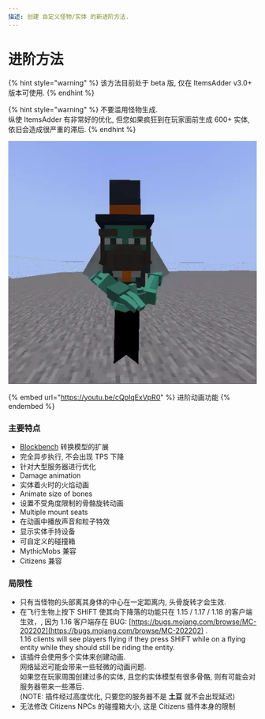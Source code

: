 ```yaml
---
描述: 创建 自定义怪物/实体 的新进阶方法.
---
```


# 进阶方法

{% hint style="warning" %}
该方法目前处于 beta 版, 仅在 ItemsAdder v3.0+ 版本可使用.
{% endhint %}

{% hint style="warning" %}
不要滥用怪物生成.\
纵使 ItemsAdder 有非常好的优化, 但您如果疯狂到在玩家面前生成 600+ 实体, 依旧会造成很严重的滞后.
{% endhint %}

![](../../../../.gitbook/assets/ezgif.com-gif-maker.webp)

{% embed url="https://youtu.be/cQpIqExVpR0" %}
进阶动画功能
{% endembed %}

### 主要特点

* [Blockbench](https://www.blockbench.net/) 转换模型的扩展
* 完全异步执行, 不会出现 TPS 下降
* 针对大型服务器进行优化
* Damage animation
* 实体着火时的火焰动画
* Animate size of bones
* 设置不受角度限制的骨骼旋转动画
* Multiple mount seats
* 在动画中播放声音和粒子特效
* 显示实体手持设备
* 可自定义的碰撞箱
* MythicMobs 兼容
* Citizens 兼容

### 局限性

* 只有当怪物的头部离其身体的中心在一定距离内, 头骨旋转才会生效.
* 在飞行生物上按下 SHIFT 使其向下降落的功能只在 1.15 / 1.17 / 1.18 的客户端生效，, 因为 1.16 客户端存在 BUG: [https://bugs.mojang.com/browse/MC-202202](https://bugs.mojang.com/browse/MC-202202) .\
  1.16 clients will see players flying if they press SHIFT while on a flying entity while they should still be riding the entity.
* 该插件会使用多个实体来创建动画. \
  网络延迟可能会带来一些轻微的动画问题. \
  如果您在玩家周围创建过多的实体, 且您的实体模型有很多骨骼, 则有可能会对服务器带来一些滞后.\
  (NOTE: 插件经过高度优化, 只要您的服务器不是 **土豆** 就不会出现延迟)
* 无法修改 Citizens NPCs 的碰撞箱大小, 这是 Citizens 插件本身的限制 &#x20;
